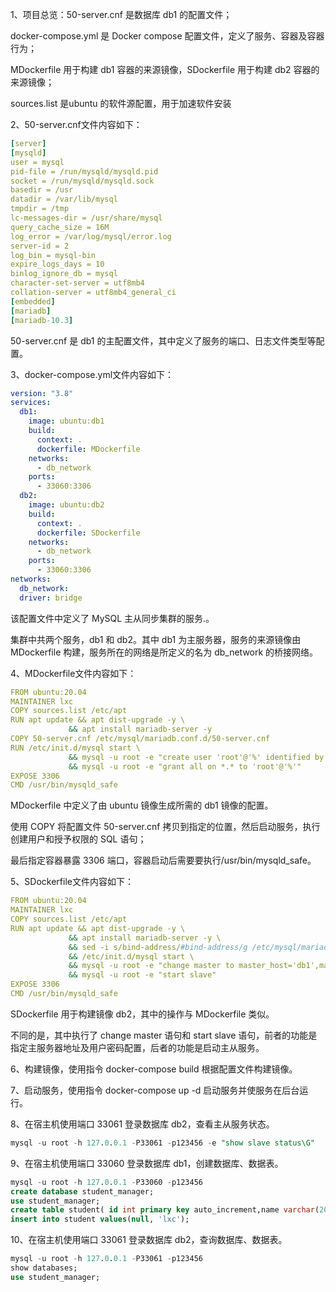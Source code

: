 1、项目总览：50-server.cnf 是数据库 db1 的配置文件；

docker-compose.yml 是 Docker compose 配置文件，定义了服务、容器及容器行为；

MDockerfile 用于构建 db1 容器的来源镜像，SDockerfile 用于构建 db2 容器的来源镜像；

sources.list 是ubuntu 的软件源配置，用于加速软件安装

2、50-server.cnf文件内容如下：

```yaml
[server] 
[mysqld] 
user = mysql 
pid-file = /run/mysqld/mysqld.pid 
socket = /run/mysqld/mysqld.sock 
basedir = /usr 
datadir = /var/lib/mysql 
tmpdir = /tmp 
lc-messages-dir = /usr/share/mysql 
query_cache_size = 16M 
log_error = /var/log/mysql/error.log 
server-id = 2 
log_bin = mysql-bin 
expire_logs_days = 10 
binlog_ignore_db = mysql 
character-set-server = utf8mb4 
collation-server = utf8mb4_general_ci 
[embedded] 
[mariadb] 
[mariadb-10.3]
```

50-server.cnf 是 db1 的主配置文件，其中定义了服务的端口、日志文件类型等配置。

3、docker-compose.yml文件内容如下：

```yml
version: "3.8" 
services: 
  db1: 
    image: ubuntu:db1 
    build: 
      context: . 
      dockerfile: MDockerfile 
    networks: 
      - db_network 
    ports: 
      - 33060:3306 
  db2: 
    image: ubuntu:db2 
    build: 
      context: . 
      dockerfile: SDockerfile 
    networks: 
      - db_network 
    ports: 
      - 33060:3306 
networks: 
  db_network: 
  driver: bridge
```

该配置文件中定义了 MySQL 主从同步集群的服务.。

集群中共两个服务，db1 和 db2。其中 db1 为主服务器，服务的来源镜像由 MDockerfile 构建，服务所在的网络是所定义的名为 db_network 的桥接网络。

4、MDockerfile文件内容如下：

```yml
FROM ubuntu:20.04 
MAINTAINER lxc 
COPY sources.list /etc/apt 
RUN apt update && apt dist-upgrade -y \ 
             && apt install mariadb-server -y 
COPY 50-server.cnf /etc/mysql/mariadb.conf.d/50-server.cnf 
RUN /etc/init.d/mysql start \ 
             && mysql -u root -e "create user 'root'@'%' identified by '123456'" \ 
             && mysql -u root -e "grant all on *.* to 'root'@'%'" 
EXPOSE 3306 
CMD /usr/bin/mysqld_safe 
```

MDockerfile 中定义了由 ubuntu 镜像生成所需的 db1 镜像的配置。

使用 COPY 将配置文件 50-server.cnf 拷贝到指定的位置，然后启动服务，执行创建用户和授予权限的 SQL 语句；

最后指定容器暴露 3306 端口，容器启动后需要要执行/usr/bin/mysqld_safe。

5、SDockerfile文件内容如下：

```yml
FROM ubuntu:20.04 
MAINTAINER lxc 
COPY sources.list /etc/apt 
RUN apt update && apt dist-upgrade -y \ 
             && apt install mariadb-server -y \ 
             && sed -i s/bind-address/#bind-address/g /etc/mysql/mariadb.conf.d/50-server.cnf \ 
             && /etc/init.d/mysql start \ 
             && mysql -u root -e "change master to master_host='db1',master_user='root',master_password='123456'" \ 
             && mysql -u root -e "start slave" 
EXPOSE 3306 
CMD /usr/bin/mysqld_safe
```

SDockerfile 用于构建镜像 db2，其中的操作与 MDockerfile 类似。

不同的是，其中执行了 change master 语句和 start slave 语句，前者的功能是指定主服务器地址及用户密码配置，后者的功能是启动主从服务。

6、构建镜像，使用指令 docker-compose build 根据配置文件构建镜像。

7、启动服务，使用指令 docker-compose up -d 启动服务并使服务在后台运行。

8、在宿主机使用端口 33061 登录数据库 db2，查看主从服务状态。

```sql
mysql -u root -h 127.0.0.1 -P33061 -p123456 -e "show slave status\G" 
```

9、在宿主机使用端口 33060 登录数据库 db1，创建数据库、数据表。

```sql
mysql -u root -h 127.0.0.1 -P33060 -p123456 
create database student_manager; 
use student_manager;
create table student( id int primary key auto_increment,name varchar(20) );
insert into student values(null, 'lxc'); 
```

10、在宿主机使用端口 33061 登录数据库 db2，查询数据库、数据表。

```sql
mysql -u root -h 127.0.0.1 -P33061 -p123456 
show databases;
use student_manager;

```
